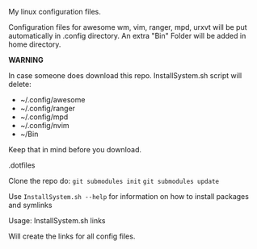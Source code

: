 My linux configuration files.

Configuration files for awesome wm, vim, ranger, mpd, urxvt will be put automatically in .config directory.
An extra "Bin" Folder will be added in home directory. 

**WARNING**

In case someone does download this repo. InstallSystem.sh script will delete:
-   ~/.config/awesome
-   ~/.config/ranger
-   ~/.config/mpd
-   ~/.config/nvim
-   ~/Bin

Keep that in mind before you download. 

.dotfiles

Clone the repo 
do:
    `git submodules init`
    `git submodules update`

Use `InstallSystem.sh --help` for information on how to install packages and symlinks

Usage: InstallSystem.sh links

Will create the links for all config files.

